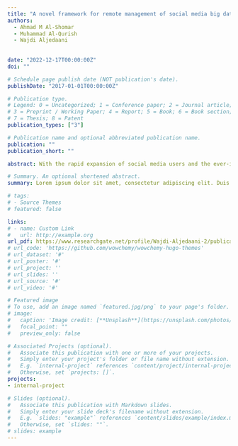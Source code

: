 ```yaml
---
title: "A novel framework for remote management of social media big data analytics"
authors:
  - Ahmad M Al-Shomar
  - Muhammad Al-Qurish
  - Wajdi Aljedaani
  
  
date: "2022-12-17T00:00:00Z"
doi: ""

# Schedule page publish date (NOT publication's date).
publishDate: "2017-01-01T00:00:00Z"

# Publication type.
# Legend: 0 = Uncategorized; 1 = Conference paper; 2 = Journal article;
# 3 = Preprint / Working Paper; 4 = Report; 5 = Book; 6 = Book section;
# 7 = Thesis; 8 = Patent
publication_types: ["3"]

# Publication name and optional abbreviated publication name.
publication: ""
publication_short: ""

abstract: With the rapid expansion of social media users and the ever-increasing data exchange between them, the era of big data has arrived. Integration of big data generates enormous benefits, making it a hotspot for research. However, big data demonstrates the heterogeneity brought on by multiple data sources. Big data integration is constrained by multi-source heterogeneous data. Moreover, the rise in the volume of social media data is affecting the efficiency of data integration. This study is concerned with developing a novel framework for data integration system that can manage the heterogeneity of massive social media data. The framework is comprised of four layers data source layer, application layer, resource layer, and visualization layer. The framework establishes correlations between data stored in distributed data sources. 

# Summary. An optional shortened abstract.
summary: Lorem ipsum dolor sit amet, consectetur adipiscing elit. Duis posuere tellus ac convallis placerat. Proin tincidunt magna sed ex sollicitudin condimentum.

# tags:
# - Source Themes
# featured: false

links:
# - name: Custom Link
#   url: http://example.org
url_pdf: https://www.researchgate.net/profile/Wajdi-Aljedaani-2/publication/368619937_Dynamic_Software_Containers_Workload_Balancing_Via_Many-Objective_Search/links/6411b12f66f8522c38a87abf/Dynamic-Software-Containers-Workload-Balancing-Via-Many-Objective-Search.pdf
# url_code: 'https://github.com/wowchemy/wowchemy-hugo-themes'
# url_dataset: '#'
# url_poster: '#'
# url_project: ''
# url_slides: ''
# url_source: '#'
# url_video: '#'

# Featured image
# To use, add an image named `featured.jpg/png` to your page's folder. 
# image:
#   caption: 'Image credit: [**Unsplash**](https://unsplash.com/photos/s9CC2SKySJM)'
#   focal_point: ""
#   preview_only: false

# Associated Projects (optional).
#   Associate this publication with one or more of your projects.
#   Simply enter your project's folder or file name without extension.
#   E.g. `internal-project` references `content/project/internal-project/index.md`.
#   Otherwise, set `projects: []`.
projects:
- internal-project

# Slides (optional).
#   Associate this publication with Markdown slides.
#   Simply enter your slide deck's filename without extension.
#   E.g. `slides: "example"` references `content/slides/example/index.md`.
#   Otherwise, set `slides: ""`.
# slides: example
---
```


<!-- {{% callout note %}}
Create your slides in Markdown - click the *Slides* button to check out the example.
{{% /callout %}}

Supplementary notes can be added here, including [code, math, and images](https://wowchemy.com/docs/writing-markdown-latex/). -->
